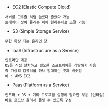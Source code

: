 * EC2 (Elastic Compute Cloud)
```
서버를 고무줄 처럼 늘였다 줄였다 가능
트래픽이 많이 몰리는 때에 원하는대로 조절 가능
```

* S3 (Simple Storage Service)
```
무한 확장 되는 온라인 창
```

* IaaS (Infrastructure as a Service)
```
인프라만 제공
OS를 직접 설치하고 필요한 소프트웨어를 개발해서 사용
즉 가상의 컴퓨터를 하나 임대하는 것과 비슷함
예 : AWS EC2
```

* Paas (Platform as a Service)
```
인프라 + OS + 기타 프로그램 실행에 필요한 부분 (런타임)
바로 코드만 올려서 돌릴 수 있도록 구성
```

